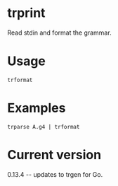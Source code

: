 # trprint

Read stdin and format the grammar.

# Usage

    trformat

# Examples

    trparse A.g4 | trformat

# Current version

0.13.4 -- updates to trgen for Go.
